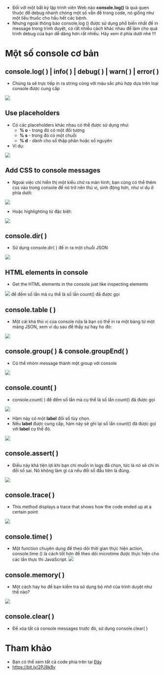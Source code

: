 * Đối với một bất kỳ lập trình viên Web nào **console.log()** là quá quen thuộc để debug nhanh chóng một số vẫn đề trong code, nó giống như một liều thuốc cho hầu hết các bệnh.
* Nhưng ngoài thông báo console.log () được sử dụng phổ biến nhất để in message trong trình duyệt, có rất nhiều cách khác nhau để làm cho quá trình debug của bạn dễ dàng hơn rất nhiều. Hãy xem ở phía dưới nhé !!!
# Một số console cơ bản
## console.log( ) | info( ) | debug( ) | warn( ) | error( )
* Chúng ta sẽ trực tiếp in ra string cùng với màu sắc phù hợp dựa trên loại console được cung cấp

![](https://images.viblo.asia/36de504d-54b9-47c8-a634-8cd08238ac49.png)
## Use placeholders
* Có các placeholders khác nhau có thể được sử dụng như:
    *  **% o** - trong đó có một đối tượng
    * **% s** - trong đó có một chuỗi
    *  **% d** - dành cho số thập phân hoặc số nguyên
* Ví dụ:

![](https://images.viblo.asia/10a13e85-0e57-4b0a-8a1d-6abd5a25026e.png)
##  Add CSS to console messages
* Ngoài việc chỉ hiển thị một kiểu chữ ra màn hình, bạn cũng có thể thêm css vào trong console để nó trở nên thú vị, sinh động hơn, như ví dụ ở phía dưới:

![](https://images.viblo.asia/2ac89039-f7e3-450a-9fb1-3abc40d2e3a7.png)

* Hoặc highlighting từ đặc biệt:

![](https://images.viblo.asia/ee2d4684-ce0f-4bb0-a8f2-fbd4766f8425.png)
## console.dir( )
* Sử dụng  console.dir( ) để in ra một chuỗi JSON

![](https://images.viblo.asia/7a6918bc-0e29-4789-915b-1d8116699bcf.png)

## HTML elements in console
* Get the HTML elements in the console just like inspecting elements

![](https://images.viblo.asia/96a1fed9-a6c7-443c-a752-28b57bbef481.png)
 để đếm số lần mà cụ thể là số lần count() đã được gọi 
## console.table ( )
* Một cái khá thú vị của console nữa là bạn có thể in ra một bảng từ một mảng JSON, xem ví dụ sau để thấy sự hay ho đó:

![](https://images.viblo.asia/a9750064-4700-4497-9e71-1b01398e3122.png)

## console.group( ) & console.groupEnd( )
* Có thể nhóm message thành một group với console 

![](https://images.viblo.asia/273d4509-a34c-4374-ac4f-213efa5da54a.png)
## console.count( )
* console.count( ) để đếm số lần mà cụ thể là số lần count() đã được gọi 

![](https://images.viblo.asia/ac921586-2853-4ae0-a852-bbb469f29ca0.png)
* Hàm này có một **label** đối số tùy chọn.
* Nếu **label** được cung cấp, hàm này sẽ ghi lại số lần count() đã được gọi với **label** cụ thể đó.

![](https://images.viblo.asia/23d5e2ea-e165-4370-a2b2-4bba6025bdd1.png)
## console.assert( )
* Điều này khá tiện lợi khi bạn chỉ muốn in logs đã chọn, tức là nó sẽ chỉ in đối số sai. Nó không làm gì cả nếu đối số đầu tiên là đúng.

![](https://images.viblo.asia/3252c26b-85d0-47a7-9df3-0b44bfa77d1a.png)
## console.trace( )
* This method displays a trace that shows how the code ended up at a certain point

![](https://images.viblo.asia/d53819db-c371-4a8d-afa7-c5e321f08861.png)

## console.time( )
* Một function chuyên dụng để theo dõi thời gian thực hiện action, console.time () là cách tốt hơn để theo dõi microtime được thực hiện cho các lần thực thi JavaScript.
![](https://images.viblo.asia/9b99005c-967b-4d01-a3e3-4e73928c9f81.png)

## console.memory( )
* Một cách hay ho để bạn kiểm tra sử dụng bộ nhớ của trình duyệt như thế nào?

![](https://images.viblo.asia/35fd3f2b-b743-4304-8be1-c7da1ff72c43.png)
## console.clear( )
* Để xóa tất cả console messages trước đó, sử dụng console.clear( )
# Tham khảo
* Bạn có thể xem tất cả code phía trên tại [Đây](https://gist.github.com/Harshmakadia/fc25e56cb8f49145f4c9b3528f04215f)
* https://bit.ly/2PJ8k8y
